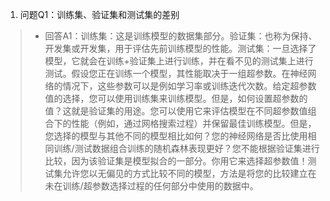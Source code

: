 1. 问题Q1：训练集、验证集和测试集的差别
  > * 回答A1：训练集：这是训练模型的数据集部分。验证集：也称为保持、开发集或开发集，用于评估先前训练模型的性能。测试集：一旦选择了模型，它就会在训练+验证集上进行训练，并在看不见的测试集上进行测试。假设您正在训练一个模型，其性能取决于一组超参数。在神经网络的情况下，这些参数可以是例如学习率或训练迭代次数。给定超参数值的选择，您可以使用训练集来训练模型。但是，如何设置超参数的值？这就是验证集的用途。您可以使用它来评估模型在不同超参数值组合下的性能（例如，通过网格搜索过程）并保留最佳训练模型。但是，您选择的模型与其他不同的模型相比如何？您的神经网络是否比使用相同训练/测试数据组合训练的随机森林表现更好？您不能根据验证集进行比较，因为该验证集是模型拟合的一部分。你用它来选择超参数值！测试集允许您以无偏见的方式比较不同的模型，方法是将您的比较建立在未在训练/超参数选择过程的任何部分中使用的数据中。